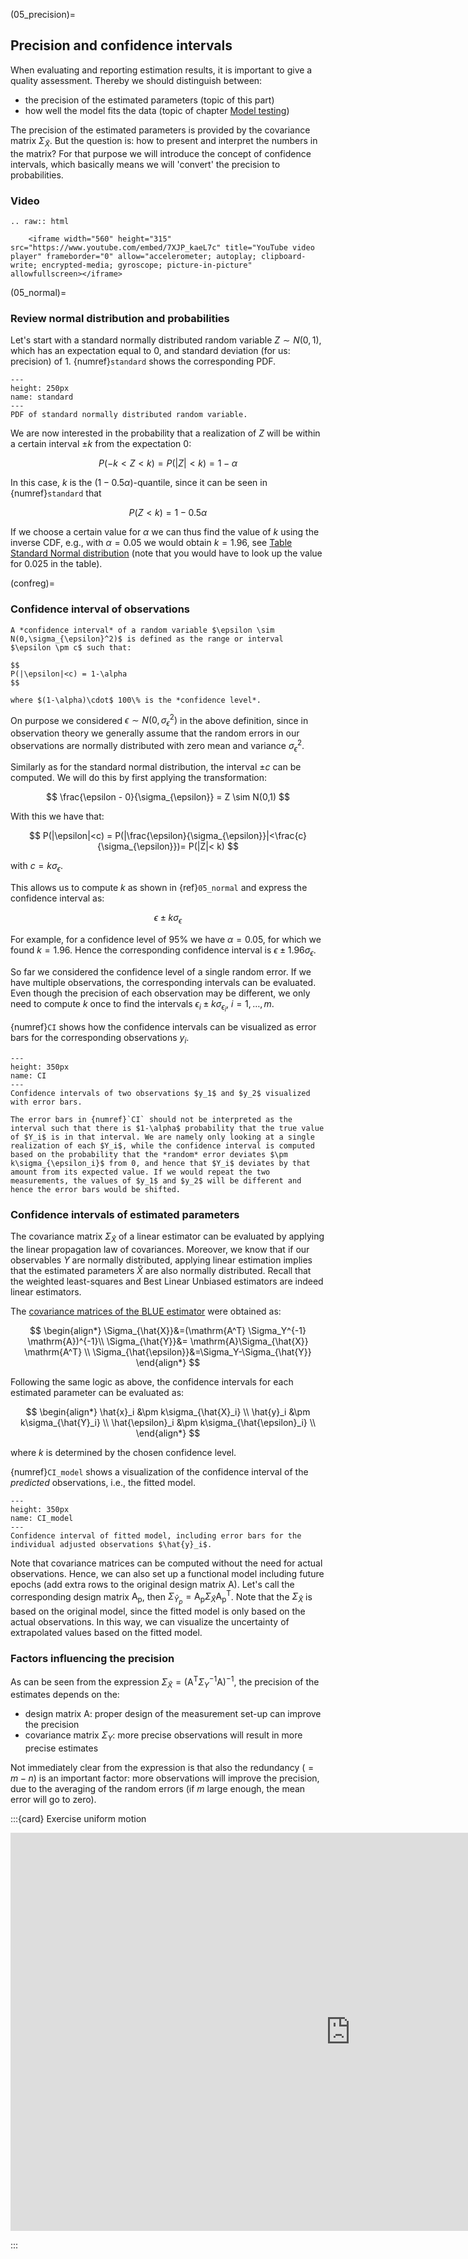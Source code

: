 (05_precision)=
## Precision and confidence intervals
When evaluating and reporting estimation results, it is important to give a quality assessment. Thereby we should distinguish between:
* the precision of the estimated parameters (topic of this part)
* how well the model fits the data (topic of chapter [Model testing](08_testing))

The precision of the estimated parameters is provided by the covariance matrix $\Sigma_{\hat{X}}$. But the question is: how to present and interpret the numbers in the matrix? For that purpose we will introduce the concept of confidence intervals, which basically means we will 'convert' the precision to probabilities.

### Video
```{eval-rst}
.. raw:: html

    <iframe width="560" height="315" src="https://www.youtube.com/embed/7XJP_kaeL7c" title="YouTube video player" frameborder="0" allow="accelerometer; autoplay; clipboard-write; encrypted-media; gyroscope; picture-in-picture" allowfullscreen></iframe>
```

(05_normal)=
### Review normal distribution and probabilities
Let's start with a standard normally distributed random variable $Z\sim N(0,1)$, which has an expectation equal to 0, and standard deviation (for us: precision) of 1. {numref}`standard` shows the corresponding PDF.

```{figure} https://files.mude.citg.tudelft.nl/05_standard.png
---
height: 250px
name: standard
---
PDF of standard normally distributed random variable.
```

We are now interested in the probability that a realization of $Z$ will be within a certain interval $\pm k$ from the expectation 0:

$$
P(-k<Z<k)  = P(|Z|<k) = 1-\alpha
$$

In this case, $k$ is the $(1-0.5\alpha)$-quantile, since it can be seen in {numref}`standard` that 

$$
P(Z<k) = 1-0.5\alpha
$$ 

If we choose a certain value for $\alpha$ we can thus find the value of $k$ using the inverse CDF, e.g., with $\alpha = 0.05$ we would obtain $k=1.96$, see [Table Standard Normal distribution](table_standardnormal) (note that you would have to look up the value for 0.025 in the table).

(confreg)=
### Confidence interval of observations

```{admonition} Definition
A *confidence interval* of a random variable $\epsilon \sim N(0,\sigma_{\epsilon}^2)$ is defined as the range or interval $\epsilon \pm c$ such that:

$$
P(|\epsilon|<c) = 1-\alpha
$$

where $(1-\alpha)\cdot$ 100\% is the *confidence level*. 
```

On purpose we considered $\epsilon \sim N(0,\sigma_{\epsilon}^2)$ in the above definition, since in observation theory we generally assume that the random errors in our observations are normally distributed with zero mean and variance $\sigma^2_{\epsilon}$.

Similarly as for the standard normal distribution, the interval $\pm c$ can be computed. We will do this by first applying the transformation:

$$
\frac{\epsilon - 0}{\sigma_{\epsilon}} = Z \sim N(0,1)
$$

With this we have that:

$$
P(|\epsilon|<c) = P(|\frac{\epsilon}{\sigma_{\epsilon}}|<\frac{c}{\sigma_{\epsilon}})= P(|Z|< k)
$$

with $c = k\sigma_{\epsilon}$.

This allows us to compute $k$ as shown in {ref}`05_normal` and express the confidence interval as:

$$
\epsilon \pm k\sigma_{\epsilon}
$$

For example, for a confidence level of 95\% we have $\alpha = 0.05$, for which we found $k=1.96$. Hence the corresponding confidence interval is $\epsilon \pm 1.96\sigma_{\epsilon}$.

So far we considered the confidence level of a single random error. If we have multiple observations, the corresponding intervals can be evaluated. Even though the precision of each observation may be different, we only need to compute $k$ once to find the intervals $\epsilon_i \pm k\sigma_{\epsilon_i}$, $i=1,\ldots,m$.

{numref}`CI` shows how the confidence intervals can be visualized as error bars for the corresponding observations $y_i$.

```{figure} https://files.mude.citg.tudelft.nl/05_CI.png
---
height: 350px
name: CI
---
Confidence intervals of two observations $y_1$ and $y_2$ visualized with error bars.
```

```{note}
The error bars in {numref}`CI` should not be interpreted as the interval such that there is $1-\alpha$ probability that the true value of $Y_i$ is in that interval. We are namely only looking at a single realization of each $Y_i$, while the confidence interval is computed based on the probability that the *random* error deviates $\pm k\sigma_{\epsilon_i}$ from 0, and hence that $Y_i$ deviates by that amount from its expected value. If we would repeat the two measurements, the values of $y_1$ and $y_2$ will be different and hence the error bars would be shifted. 
```
### Confidence intervals of estimated parameters
The covariance matrix $\Sigma_{\hat{X}}$ of a linear estimator can be evaluated by applying the linear propagation law of covariances. Moreover, we know that if our observables $Y$ are normally distributed, applying linear estimation implies that the estimated parameters $\hat{X}$ are also normally distributed. Recall that the weighted least-squares and Best Linear Unbiased estimators are indeed linear estimators.

The [covariance matrices of the BLUE estimator](04_cov) were obtained as:

$$
\begin{align*}
\Sigma_{\hat{X}}&=(\mathrm{A^T} \Sigma_Y^{-1} \mathrm{A})^{-1}\\
\Sigma_{\hat{Y}}&= \mathrm{A}\Sigma_{\hat{X}} \mathrm{A^T} \\
\Sigma_{\hat{\epsilon}}&=\Sigma_Y-\Sigma_{\hat{Y}}
\end{align*}
$$

Following the same logic as above, the confidence intervals for each estimated parameter can be evaluated as:

$$
\begin{align*}
\hat{x}_i &\pm k\sigma_{\hat{X}_i} \\
\hat{y}_i &\pm k\sigma_{\hat{Y}_i} \\
\hat{\epsilon}_i &\pm k\sigma_{\hat{\epsilon}_i} \\
\end{align*}
$$

where $k$ is determined by the chosen confidence level.

{numref}`CI_model` shows a visualization of the confidence interval of the *predicted* observations, i.e., the fitted model.

```{figure} https://files.mude.citg.tudelft.nl/05_CI_model.png
---
height: 350px
name: CI_model
---
Confidence interval of fitted model, including error bars for the individual adjusted observations $\hat{y}_i$.
```

Note that covariance matrices can be computed without the need for actual observations. Hence, we can also set up a functional model including future epochs (add extra rows to the original design matrix $\mathrm{A}$). Let's call the corresponding design matrix $\mathrm{A_p}$, then $\Sigma_{\hat{Y}_p}= \mathrm{A_p}\Sigma_{\hat{X}} \mathrm{A_p^T}$. Note that the $\Sigma_{\hat{X}}$ is based on the original model, since the fitted model is only based on the actual observations. In this way, we can visualize the uncertainty of extrapolated values based on the fitted model.

### Factors influencing the precision
As can be seen from the expression $\Sigma_{\hat{X}}=(\mathrm{A^T} \Sigma_Y^{-1} \mathrm{A})^{-1}$, the precision of the estimates depends on the:
* design matrix $\mathrm{A}$: proper design of the measurement set-up can improve the precision
* covariance matrix $\Sigma_Y$: more precise observations will result in more precise estimates

Not immediately clear from the expression is that also the redundancy ($=m-n$) is an important factor: more observations will improve the precision, due to the averaging of the random errors (if $m$ large enough, the mean error will go to zero).

:::{card} Exercise uniform motion

<iframe src="https://tudelft.h5p.com/content/1292062157562749767/embed" aria-label="quiz_uniform_motion" width="1088" height="637" frameborder="0" allowfullscreen="allowfullscreen" allow="autoplay *; geolocation *; microphone *; camera *; midi *; encrypted-media *"></iframe><script src="https://tudelft.h5p.com/js/h5p-resizer.js" charset="UTF-8"></script>

:::
